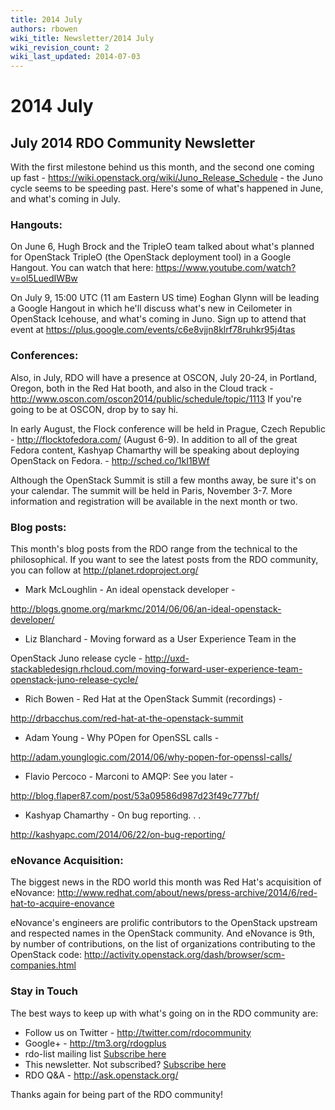 ```yaml
---
title: 2014 July
authors: rbowen
wiki_title: Newsletter/2014 July
wiki_revision_count: 2
wiki_last_updated: 2014-07-03
---
```


# 2014 July

## July 2014 RDO Community Newsletter

With the first milestone behind us this month, and the second one coming up fast - <https://wiki.openstack.org/wiki/Juno_Release_Schedule> - the Juno cycle seems to be speeding past. Here's some of what's happened in June, and what's coming in July.

### Hangouts:

On June 6, Hugh Brock and the TripleO team talked about what's planned for OpenStack TripleO (the OpenStack deployment tool) in a Google Hangout. You can watch that here: <https://www.youtube.com/watch?v=ol5LuedIWBw>

On July 9, 15:00 UTC (11 am Eastern US time) Eoghan Glynn will be leading a Google Hangout in which he'll discuss what's new in Ceilometer in OpenStack Icehouse, and what's coming in Juno. Sign up to attend that event at <https://plus.google.com/events/c6e8vjjn8klrf78ruhkr95j4tas>

### Conferences:

Also, in July, RDO will have a presence at OSCON, July 20-24, in Portland, Oregon, both in the Red Hat booth, and also in the Cloud track - <http://www.oscon.com/oscon2014/public/schedule/topic/1113> If you're going to be at OSCON, drop by to say hi.

In early August, the Flock conference will be held in Prague, Czech Republic - <http://flocktofedora.com/> (August 6-9). In addition to all of the great Fedora content, Kashyap Chamarthy will be speaking about deploying OpenStack on Fedora. - <http://sched.co/1kI1BWf>

Although the OpenStack Summit is still a few months away, be sure it's on your calendar. The summit will be held in Paris, November 3-7. More information and registration will be available in the next month or two.

### Blog posts:

This month's blog posts from the RDO range from the technical to the philosophical. If you want to see the latest posts from the RDO community, you can follow at <http://planet.rdoproject.org/>

*   Mark McLoughlin - An ideal openstack developer -

<http://blogs.gnome.org/markmc/2014/06/06/an-ideal-openstack-developer/>

*   Liz Blanchard - Moving forward as a User Experience Team in the

OpenStack Juno release cycle - <http://uxd-stackabledesign.rhcloud.com/moving-forward-user-experience-team-openstack-juno-release-cycle/>

*   Rich Bowen - Red Hat at the OpenStack Summit (recordings) -

<http://drbacchus.com/red-hat-at-the-openstack-summit>

*   Adam Young - Why POpen for OpenSSL calls -

<http://adam.younglogic.com/2014/06/why-popen-for-openssl-calls/>

*   Flavio Percoco - Marconi to AMQP: See you later -

<http://blog.flaper87.com/post/53a09586d987d23f49c777bf/>

*   Kashyap Chamarthy - On bug reporting. . .

<http://kashyapc.com/2014/06/22/on-bug-reporting/>

### eNovance Acquisition:

The biggest news in the RDO world this month was Red Hat's acquisition of eNovance: <http://www.redhat.com/about/news/press-archive/2014/6/red-hat-to-acquire-enovance>

eNovance's engineers are prolific contributors to the OpenStack upstream and respected names in the OpenStack community. And eNovance is 9th, by number of contributions, on the list of organizations contributing to the OpenStack code: <http://activity.openstack.org/dash/browser/scm-companies.html>

### Stay in Touch

The best ways to keep up with what's going on in the RDO community are:

*   Follow us on Twitter - <http://twitter.com/rdocommunity>
*   Google+ - <http://tm3.org/rdogplus>
*   rdo-list mailing list [Subscribe here](http://www.redhat.com/mailman/listinfo/rdo-list)
*   This newsletter. Not subscribed? [Subscribe here](http://www.redhat.com/mailman/listinfo/rdo-newsletter)
*   RDO Q&A - <http://ask.openstack.org/>

Thanks again for being part of the RDO community!
